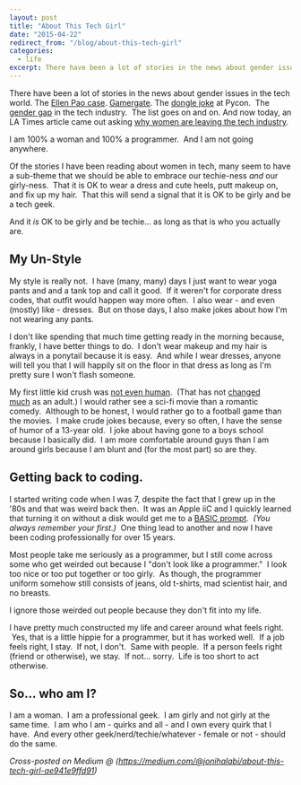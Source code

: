 ```yaml
---
layout: post
title: "About This Tech Girl"
date: "2015-04-22"
redirect_from: "/blog/about-this-tech-girl"
categories:
  - life
excerpt: There have been a lot of stories in the news about gender issues in the tech world.
---
```


There have been a lot of stories in the news about gender issues in the tech world. The [Ellen Pao case](https://slate.com/business/2015/03/ellen-pao-trial-the-lawsuit-brought-awareness-to-workplace-sexism-but-the-setbacks-are-gripping.html). [Gamergate](https://gawker.com/what-is-gamergate-and-why-an-explainer-for-non-geeks-1642909080). The [dongle joke](https://techcrunch.com/2013/03/21/a-dongle-joke-that-spiraled-way-out-of-control/) at Pycon.  The [gender gap](http://www.usatoday.com/story/tech/2015/03/26/silicon-valley-gender-gap-widening/70444276/) in the tech industry.  The list goes on and on. And now today, an LA Times article came out asking [why women are leaving the tech industry](https://www.latimes.com/business/la-fi-women-tech-20150222-story.html).

I am 100% a woman and 100% a programmer.  And I am not going anywhere.

Of the stories I have been reading about women in tech, many seem to have a sub-theme that we should be able to embrace our techie-ness _and_ our girly-ness.  That it is OK to wear a dress and cute heels, putt makeup on, and fix up my hair.  That this will send a signal that it is OK to be girly and be a tech geek.

And it _is_ OK to be girly and be techie... as long as that is who you actually are.

## My Un-Style

My style is really not.  I have (many, many) days I just want to wear yoga pants and and a tank top and call it good.  If it weren't for corporate dress codes, that outfit would happen way more often.  I also wear - and even (mostly) like - dresses.  But on those days, I also make jokes about how I'm not wearing any pants.

I don't like spending that much time getting ready in the morning because, frankly, I have better things to do.  I don't wear makeup and my hair is always in a ponytail because it is easy.  And while I wear dresses, anyone will tell you that I will happily sit on the floor in that dress as long as I'm pretty sure I won't flash someone.

My first little kid crush was [not even human](https://starwars.fandom.com/wiki/R2-D2).  (That has not [changed much](https://tardis.fandom.com/wiki/Tenth_Doctor) as an adult.) I would rather see a sci-fi movie than a romantic comedy.  Although to be honest, I would rather go to a football game than the movies.  I make crude jokes because, every so often, I have the sense of humor of a 13-year old.  I joke about having gone to a boys school because I basically did.  I am more comfortable around guys than I am around girls because I am blunt and (for the most part) so are they.

## Getting back to coding.

I started writing code when I was 7, despite the fact that I grew up in the '80s and that was weird back then.  It was an Apple iiC and I quickly learned that turning it on without a disk would get me to a [BASIC prompt](http://www.landsnail.com/a2ref.htm).  _(You always remember your first.)_  One thing lead to another and now I have been coding professionally for over 15 years.

Most people take me seriously as a programmer, but I still come across some who get weirded out because I "don't look like a programmer."  I look too nice or too put together or too girly.  As though, the programmer uniform somehow still consists of jeans, old t-shirts, mad scientist hair, and no breasts.

I ignore those weirded out people because they don't fit into my life.

I have pretty much constructed my life and career around what feels right.  Yes, that is a little hippie for a programmer, but it has worked well.  If a job feels right, I stay.  If not, I don't.  Same with people.  If a person feels right (friend or otherwise), we stay.  If not... sorry.  Life is too short to act otherwise.

## So... who am I?

I am a woman.  I am a professional geek.  I am girly and not girly at the same time.  I am who I am - quirks and all - and I own every quirk that I have.  And every other geek/nerd/techie/whatever - female or not - should do the same.

_Cross-posted on Medium @ (https://medium.com/@jonihalabi/about-this-tech-girl-ae941e9ffd91)_
